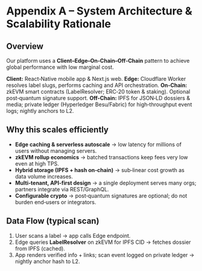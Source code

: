 # Appendix A – System Architecture & Scalability Rationale

## Overview
Our platform uses a **Client–Edge–On‑Chain–Off‑Chain** pattern to achieve global performance with low marginal cost.

**Client:** React‑Native mobile app & Next.js web.
**Edge:** Cloudflare Worker resolves label slugs, performs caching and API orchestration.
**On‑Chain:** zkEVM smart contracts (LabelResolver; ERC‑20 token & staking). Optional post‑quantum signature support.
**Off‑Chain:** IPFS for JSON‑LD dossiers & media; private ledger (Hyperledger Besu/Fabric) for high‑throughput event logs; nightly anchors to L2.

## Why this scales efficiently
- **Edge caching & serverless autoscale** → low latency for millions of users without managing servers.
- **zkEVM rollup economics** → batched transactions keep fees very low even at high TPS.
- **Hybrid storage (IPFS + hash on‑chain)** → sub‑linear cost growth as data volume increases.
- **Multi‑tenant, API‑first design** → a single deployment serves many orgs; partners integrate via REST/GraphQL.
- **Configurable crypto** → post‑quantum signatures are optional; do not burden end‑users or integrators.

## Data Flow (typical scan)
1) User scans a label → app calls Edge endpoint.  
2) Edge queries **LabelResolver** on zkEVM for IPFS CID → fetches dossier from IPFS (cached).  
3) App renders verified info + links; scan event logged on private ledger → nightly anchor hash to L2.

